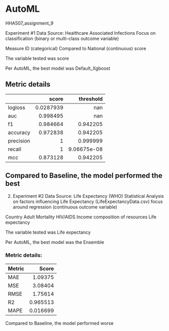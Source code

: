 # AutoML
HHA507_assignment_9

Experiment #1
Data Source:  Healthcare Associated Infections
Focus on classification (binary or multi-class outcome variable)

Measure ID (categorical)
Compared to National (continuous)
score

The variable tested was score

Per AutoML, the best model was Default_Xgboost

## Metric details
|           |     score |     threshold |
|:----------|----------:|--------------:|
| logloss   | 0.0287939 | nan           |
| auc       | 0.998495  | nan           |
| f1        | 0.984664  |   0.942205    |
| accuracy  | 0.972838  |   0.942205    |
| precision | 1         |   0.999999    |
| recall    | 1         |   9.06675e-08 |
| mcc       | 0.873128  |   0.942205    |

Compared to Baseline, the model performed the best
---------------------------------------------------------------------------------------------------------------------------------------------
2. Experiment #2
Data Source: Life Expectancy (WHO) Statistical Analysis on factors influencing Life Expectancy (LifeExpectancyData.csv)
focus around regression (continuous outcome variable) 

 Country
 Adult Mortality
 HIV/AIDS
 Income composition of resources
 Life expectancy
 
The variable tested was Life expectancy

Per AutoML, the best model was the Ensemble

### Metric details:
| Metric   |    Score |
|:---------|---------:|
| MAE      | 1.09375  |
| MSE      | 3.08404  |
| RMSE     | 1.75614  |
| R2       | 0.965513 |
| MAPE     | 0.016699 |

Compared to Baseline, the model performed worse


